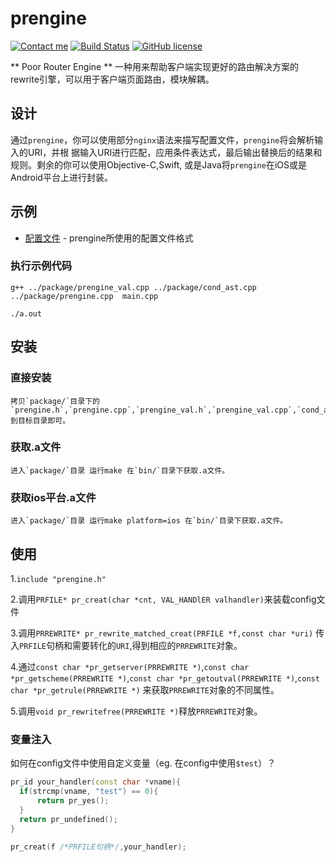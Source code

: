 # prengine
[![Contact me](https://img.shields.io/badge/contact-me-orange.svg)](mailto:tigris.shin@gmail.com)
[![Build Status](https://travis-ci.org/shenruisi/prengine.svg?branch=master)](https://travis-ci.org/shenruisi/prengine)
[![GitHub license](https://img.shields.io/badge/license-BSD-blue.svg?style=flat)](https://github.com/shenruisi/prengine/blob/master/LICENSE)

** Poor Router Engine ** 一种用来帮助客户端实现更好的路由解决方案的rewrite引擎，可以用于客户端页面路由，模块解耦。

## 设计
通过`prengine`，你可以使用部分`nginx`语法来描写配置文件，`prengine`将会解析输入的URI，并根
据输入URI进行匹配，应用条件表达式，最后输出替换后的结果和规则。剩余的你可以使用Objective-C,Swift,
或是Java将`prengine`在iOS或是Android平台上进行封装。

## 示例

* [配置文件](https://github.com/shenruisi/prengine/blob/master/sample/sample.conf) - prengine所使用的配置文件格式

### 执行示例代码

```
g++ ../package/prengine_val.cpp ../package/cond_ast.cpp ../package/prengine.cpp  main.cpp

./a.out
```

## 安装

### 直接安装

```
拷贝`package/`目录下的 `prengine.h`,`prengine.cpp`,`prengine_val.h`,`prengine_val.cpp`,`cond_ast.h`,`cond_ast.cpp`到目标目录即可。
```

### 获取.a文件

```
进入`package/`目录 运行make 在`bin/`目录下获取.a文件。
```

### 获取ios平台.a文件

```
进入`package/`目录 运行make platform=ios 在`bin/`目录下获取.a文件。
```

## 使用
1.`include "prengine.h"`

2.调用`PRFILE* pr_creat(char *cnt, VAL_HANDlER valhandler)`来装载config文件

3.调用`PRREWRITE* pr_rewrite_matched_creat(PRFILE *f,const char *uri)` 传入`PRFILE`句柄和需要转化的`URI`,得到相应的`PRREWRITE`对象。

4.通过`const char *pr_getserver(PRREWRITE *)`,`const char *pr_getscheme(PRREWRITE *)`,`const char *pr_getoutval(PRREWRITE *)`,`const char *pr_getrule(PRREWRITE *)`
来获取`PRREWRITE`对象的不同属性。

5.调用`void pr_rewritefree(PRREWRITE *)`释放`PRREWRITE`对象。

### 变量注入

如何在config文件中使用自定义变量（eg. 在config中使用`$test`）？

```c++
pr_id your_handler(const char *vname){
  if(strcmp(vname, "test") == 0){
      return pr_yes();
  }
  return pr_undefined();
}

pr_creat(f /*PRFILE句柄*/,your_handler);
```
